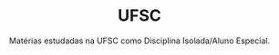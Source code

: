 <div align="center">

# UFSC


Matérias estudadas na UFSC como Disciplina Isolada/Aluno Especial.



</div>